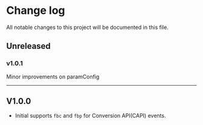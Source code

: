 # Change log

All notable changes to this project will be documented in this file.

## Unreleased

### v1.0.1
Minor improvements on paramConfig

---

## V1.0.0

- Initial supports `fbc` and `fbp` for Conversion API(CAPI) events.
